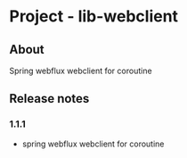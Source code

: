 # Project - lib-webclient

## About

Spring webflux webclient for coroutine

## Release notes

### 1.1.1

* spring webflux webclient for coroutine
